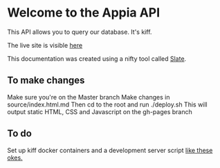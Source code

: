 # Welcome to the Appia API

This API allows you to query our database. It's kiff.

The live site is visible [here](https://inves-technology.github.io/slate/#introduction)

This documentation was created using a nifty tool called [Slate](https://github.com/lord/slate).

## To make changes

Make sure you're on the Master branch
Make changes in source/index.html.md
Then cd to the root and run ./deploy.sh
This will output static HTML, CSS and Javascript on the gh-pages branch

## To do

Set up kiff docker containers and a development server script [like these okes.](https://github.com/cashlink/apidoc)